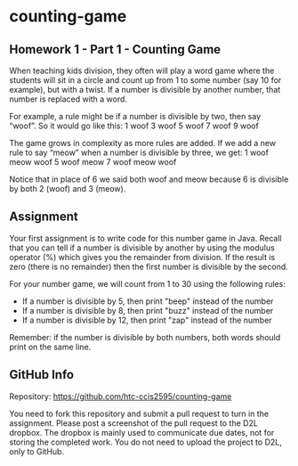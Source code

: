 # counting-game

## Homework 1 - Part 1 - Counting Game

When teaching kids division, they often will play a word game where the students will sit in a circle and count up from 1 to some number (say 10 for example), but with a twist. If a number is divisible by another number, that number is replaced with a word.

For example, a rule might be if a number is divisible by two, then say “woof”. So it would go like this:
1
woof
3
woof
5
woof
7
woof
9
woof

The game grows in complexity as more rules are added.  If we add a new rule to say “meow” when a number is divisible by three, we get:
1
woof
meow
woof
5
woof meow
7
woof
meow
woof

Notice that in place of 6 we said both woof and meow because 6 is divisible by both 2 (woof) and 3 (meow).


## Assignment
Your first assignment is to write code for this number game in Java. Recall that you can tell if a number is divisible by another by using the modulus operator (%) which gives you the remainder from division.  If the result is zero (there is no remainder) then the first number is divisible by the second.

For your number game, we will count from 1 to 30 using the following rules:

- If a number is divisible by 5, then print "beep" instead of the number
- If a number is divisible by 8, then print "buzz" instead of the number
- If a number is divisible by 12, then print "zap" instead of the number

Remember:  if the number is divisible by both numbers, both words should print on the same line.

## GitHub Info
Repository:  https://github.com/htc-ccis2595/counting-game

You need to fork this repository and submit a pull request to turn in the assignment.  Please post a screenshot of the pull request to the D2L dropbox.  The dropbox is mainly used to communicate due dates, not for storing the completed work.  You do not need to upload the project to D2L, only to GitHub.
